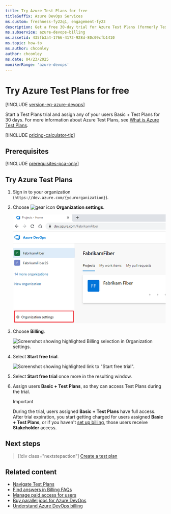 ```yaml
---
title: Try Azure Test Plans for free
titleSuffix: Azure DevOps Services
ms.custom: freshness-fy22q1, engagement-fy23
description: Get a free 30-day trial for Azure Test Plans (formerly Test Manager).
ms.subservice: azure-devops-billing
ms.assetid: 435fb3a4-1766-4172-928d-80c09cfb1410
ms.topic: how-to
ms.author: chcomley
author: chcomley
ms.date: 04/23/2025
monikerRange: 'azure-devops'
---
```


# Try Azure Test Plans for free

[!INCLUDE [version-eq-azure-devops](../../includes/version-eq-azure-devops.md)]

Start a Test Plans trial and assign any of your users Basic + Test Plans for 30 days. For more information about Azure Test Plans, see [What is Azure Test Plans](../../test/overview.md).

[!INCLUDE [pricing-calculator-tip](../../includes/pricing-calculator-tip.md)]

## Prerequisites

[!INCLUDE [prerequisites-pca-only](../../includes/prerequisites-pca-only.md)]

## Try Azure Test Plans

1. Sign in to your organization (```https://dev.azure.com/{yourorganization}```).
2. Choose ![gear icon](../../media/icons/gear-icon.png) **Organization settings**.

   ![Screenshot showing highlighted Organization settings button.](../../media/settings/open-admin-settings-vert.png)

3. Choose **Billing**.

   ![Screenshot showing highlighted Billing selection in Organization settings.](media/shared/select-billing-organization-settings.png)

4. Select **Start free trial**.

   ![Screenshot showing highlighted link to "Start free trial".](media/try-additional-features/start-free-trial.png)

5. Select **Start free trial** once more in the resulting window.

6. Assign users **Basic + Test Plans**, so they can access Test Plans during the trial. 

   > [!IMPORTANT]
   > During the trial, users assigned **Basic + Test Plans** have full access. After trial expiration, you start getting charged for users assigned **Basic + Test Plans**, or if you haven't [set up billing](set-up-billing-for-your-organization-vs.md), those users receive **Stakeholder** access.

## Next steps

> [!div class="nextstepaction"]
> [Create a test plan](../../test/create-a-test-plan.md)

## Related content

- [Navigate Test Plans](../../test/navigate-test-plans.md)
- [Find answers in Billing FAQs](billing-faq.yml)
- [Manage paid access for users](buy-basic-access-add-users.md)
- [Buy parallel jobs for Azure DevOps](../../pipelines/licensing/concurrent-jobs.md#how-much-do-parallel-jobs-cost)
- [Understand Azure DevOps billing](overview.md)
